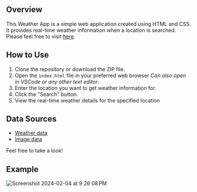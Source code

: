 ## Overview
This Weather App is a simple web application created using HTML and CSS. It provides real-time weather information when a location is searched. Please feel free to visit [here](https://delstroo.github.io/weather-app/).

## How to Use
1. Clone the repository or download the ZIP file.
2. Open the `index.html` file in your preferred web browser *Can also open in VSCode or any other text editor*.
3. Enter the location you want to get weather information for.
4. Click the "Search" button.
5. View the real-time weather details for the specified location

## Data Sources
- [Weather data](https://openweathermap.org)
- [Image data](https://unsplash.com)

Feel free to take a look!

## Example
![Screenshot 2024-02-04 at 9 26 08 PM](https://github.com/Delstroo/weather-app/assets/87548497/f8e9eb2d-de2b-47df-8984-2356a237e0cc)

